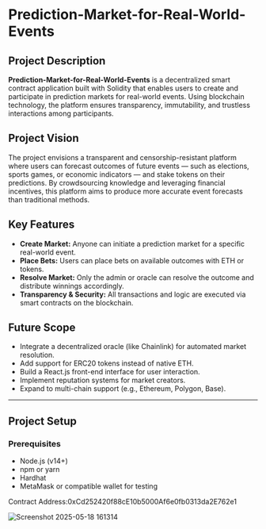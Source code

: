# Prediction-Market-for-Real-World-Events

## Project Description
**Prediction-Market-for-Real-World-Events** is a decentralized smart contract application built with Solidity that enables users to create and participate in prediction markets for real-world events. Using blockchain technology, the platform ensures transparency, immutability, and trustless interactions among participants.

## Project Vision
The project envisions a transparent and censorship-resistant platform where users can forecast outcomes of future events — such as elections, sports games, or economic indicators — and stake tokens on their predictions. By crowdsourcing knowledge and leveraging financial incentives, this platform aims to produce more accurate event forecasts than traditional methods.

## Key Features
- **Create Market:** Anyone can initiate a prediction market for a specific real-world event.
- **Place Bets:** Users can place bets on available outcomes with ETH or tokens.
- **Resolve Market:** Only the admin or oracle can resolve the outcome and distribute winnings accordingly.
- **Transparency & Security:** All transactions and logic are executed via smart contracts on the blockchain.

## Future Scope
- Integrate a decentralized oracle (like Chainlink) for automated market resolution.
- Add support for ERC20 tokens instead of native ETH.
- Build a React.js front-end interface for user interaction.
- Implement reputation systems for market creators.
- Expand to multi-chain support (e.g., Ethereum, Polygon, Base).

---

## Project Setup

### Prerequisites
- Node.js (v14+)
- npm or yarn
- Hardhat
- MetaMask or compatible wallet for testing

Contract Address:0xCd252420f88cE10b5000Af6e0fb0313da2E762e1


![Screenshot 2025-05-18 161314](https://github.com/user-attachments/assets/9836c148-cf91-4198-b180-9223ef1aca6c)


